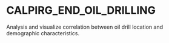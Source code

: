 # CALPIRG_END_OIL_DRILLING
Analysis and visualize correlation between oil drill location and demographic characteristics.
